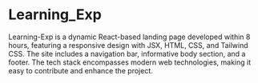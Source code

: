 # Learning_Exp
Learning-Exp is a dynamic React-based landing page developed within 8 hours, featuring a responsive design with JSX, HTML, CSS, and Tailwind CSS. The site includes a navigation bar, informative body section, and a footer. The tech stack encompasses modern web technologies, making it easy to contribute and enhance the project.
